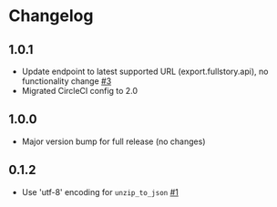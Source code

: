 # Changelog

## 1.0.1
  * Update endpoint to latest supported URL (export.fullstory.api), no functionality change [#3](https://github.com/singer-io/tap-fullstory/pull/3)
  * Migrated CircleCI config to 2.0

## 1.0.0
  * Major version bump for full release (no changes)

## 0.1.2
  * Use 'utf-8' encoding for `unzip_to_json` [#1](https://github.com/singer-io/tap-fullstory/pull/1)
